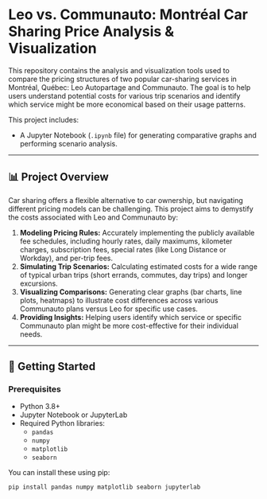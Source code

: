 # Leo vs. Communauto: Montréal Car Sharing Price Analysis & Visualization

This repository contains the analysis and visualization tools used to compare the pricing structures of two popular car-sharing services in Montréal, Québec: Leo Autopartage and Communauto. The goal is to help users understand potential costs for various trip scenarios and identify which service might be more economical based on their usage patterns.

This project includes:
*   A Jupyter Notebook (`.ipynb` file) for generating comparative graphs and performing scenario analysis.

---

## 📊 Project Overview

Car sharing offers a flexible alternative to car ownership, but navigating different pricing models can be challenging. This project aims to demystify the costs associated with Leo and Communauto by:

1.  **Modeling Pricing Rules:** Accurately implementing the publicly available fee schedules, including hourly rates, daily maximums, kilometer charges, subscription fees, special rates (like Long Distance or Workday), and per-trip fees.
2.  **Simulating Trip Scenarios:** Calculating estimated costs for a wide range of typical urban trips (short errands, commutes, day trips) and longer excursions.
3.  **Visualizing Comparisons:** Generating clear graphs (bar charts, line plots, heatmaps) to illustrate cost differences across various Communauto plans versus Leo for specific use cases.
4.  **Providing Insights:** Helping users identify which service or specific Communauto plan might be more cost-effective for their individual needs.

---

## 🚀 Getting Started

### Prerequisites

*   Python 3.8+
*   Jupyter Notebook or JupyterLab
*   Required Python libraries:
    *   `pandas`
    *   `numpy`
    *   `matplotlib`
    *   `seaborn` 

You can install these using pip:
```bash
pip install pandas numpy matplotlib seaborn jupyterlab
```
